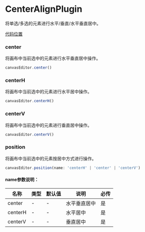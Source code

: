 
# CenterAlignPlugin
将单选/多选的元素进行水平/垂直/水平垂直居中。

[代码位置](https://github.com/nihaojob/vue-fabric-editor/blob/main/packages/core/plugin/CenterAlignPlugin.ts)


### center
将画布中当前选中的元素进行水平垂直居中操作。

```js
canvasEditor.center()
```


### centerH
将画布中当前选中的元素进行水平居中操作。

```js
canvasEditor.centerH()
```

### centerV
将画布中当前选中的元素进行垂直居中操作。

```js
canvasEditor.centerV()
```

### position
将画布中当前选中的元素按居中方式进行操作。

```js
canvasEditor.position(name: 'centerH' | 'center' | 'centerV')
```

#### name参数说明：

| 名称       | 类型    | 默认值   | 说明                     | 必传    |
|  ----  | ----  |  ----  |  ----  |  ----  |
|  center   | -  | -     | 水平垂直居中                 | 是     |
|  centerH   | -  | -     | 水平居中                 | 是     |
|  centerV   | -  | -     | 垂直居中                 | 是     |









